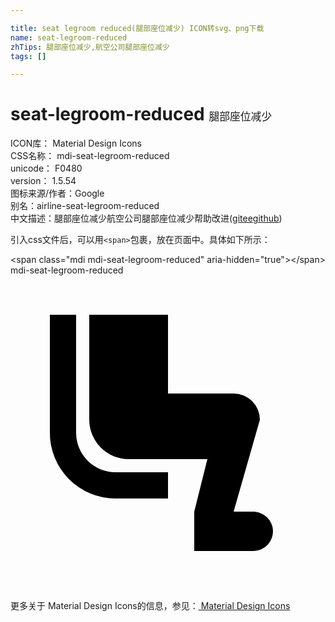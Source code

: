 ```yaml
---

title: seat legroom reduced(腿部座位减少) ICON转svg、png下载
name: seat-legroom-reduced
zhTips: 腿部座位减少,航空公司腿部座位减少
tags: []

---
```


# seat-legroom-reduced  <small style="font-size: 60%;font-weight: 100">腿部座位减少</small>


<div class="detail-page">
<p>
<span>
ICON库：
<span class="badge-secondary badge">Material Design Icons</span> 
</span>
<br/>
<span>
CSS名称：
<span class="badge-secondary badge">mdi-seat-legroom-reduced</span> 
</span>
<br/>
<span>
unicode：
<span class="badge-secondary badge">F0480</span> 
<copy-btn content='F0480' btn-title=""></copy-btn>
<copy-btn :content='String.fromCodePoint(parseInt("F0480", 16))' btn-title="复制U"></copy-btn>
</span>
<br/>
<span>
version：
<span class="badge-secondary badge">1.5.54</span> 
</span>
<br/>
<span>图标来源/作者：<span class="badge-light badge">Google</span></span> 
<br/>
<span>别名：<span class="badge-light badge">airline-seat-legroom-reduced</span></span><br/><span class="zh-detail">中文描述：<span class="badge-primary badge">腿部座位减少</span><span class="badge-primary badge">航空公司腿部座位减少</span><span class="help-link"><span>帮助改进</span>(<a href="https://gitee.com/liuwave/icon-helper/edit/master/json/material/seat-legroom-reduced.json" target="_blank" rel="noopener noreferrer">gitee</a><a href="https://github.com/liuwave/icon-helper/edit/master/json/material/seat-legroom-reduced.json" target="_blank" rel="noopener noreferrer">github</a></span>)</span><br/>
</p>
</div>
<div class="alert alert-dark">
  <i class="mdi mdi-seat-legroom-reduced mdi-48px"></i>
  <i class="mdi mdi-seat-legroom-reduced mdi-36px"></i>
  <i class="mdi mdi-seat-legroom-reduced mdi-24px"></i>
  <i class="mdi mdi-seat-legroom-reduced mdi-18px"></i>
</div>
<div>
  <p>引入css文件后，可以用<code>&lt;span&gt;</code>包裹，放在页面中。具体如下所示：    
  </p>
  <div class="alert alert-primary" style="font-size: 14px">
    &lt;span class="mdi mdi-seat-legroom-reduced" aria-hidden="true"&gt;&lt;/span&gt;
    <copy-btn content='<span class="mdi mdi-seat-legroom-reduced" aria-hidden="true"></span>'></copy-btn>
  </div>
  <div class="alert alert-secondary">
    <i class="mdi mdi-seat-legroom-reduced"
    style="font-size: 24px"
    aria-hidden="true"></i> mdi-seat-legroom-reduced
    <copy-btn content="mdi-seat-legroom-reduced" btn-title="复制图标名称"></copy-btn>
  </div>
</div>
<div id="svg" class="svg-wrap">
<svg xmlns="http://www.w3.org/2000/svg" viewBox="0 0 24 24"><path d="M19.97,19.2C20.15,20.16 19.42,21 18.5,21H14V18L15,14H9A3,3 0 0,1 6,11V3H12V9H17A2,2 0 0,1 19,11L17,18H18.44C19.17,18 19.83,18.5 19.97,19.2M5,12V3H3V12A5,5 0 0,0 8,17H12V15H8A3,3 0 0,1 5,12Z" /></svg>
</div>
<detail full-name='mdi-seat-legroom-reduced'></detail>
    
<div><p>更多关于 Material Design Icons的信息，参见：<a target="_blank" href="https://iconhelper.cn/material.html"> Material Design Icons</a>
</p></div>
